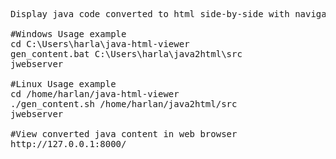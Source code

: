 <pre>
Display java code converted to html side-by-side with navigation tree controls

#Windows Usage example
cd C:\Users\harla\java-html-viewer
gen_content.bat C:\Users\harla\java2html\src
jwebserver

#Linux Usage example
cd /home/harlan/java-html-viewer
./gen_content.sh /home/harlan/java2html/src
jwebserver

#View converted java content in web browser
http://127.0.0.1:8000/
</pre>
